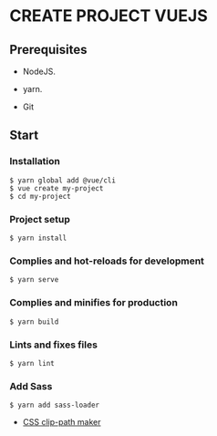 # CREATE PROJECT VUEJS

## Prerequisites

- NodeJS.

- yarn.

- Git

## Start

### Installation

```
$ yarn global add @vue/cli
$ vue create my-project
$ cd my-project
```
### Project setup

```
$ yarn install
```

### Complies and hot-reloads for development

```
$ yarn serve
```

### Complies and minifies for production

```
$ yarn build
```
### Lints and fixes files

```
$ yarn lint
```
### Add Sass

```
$ yarn add sass-loader
```

- [CSS clip-path maker](https://bennettfeely.com/clippy/)
